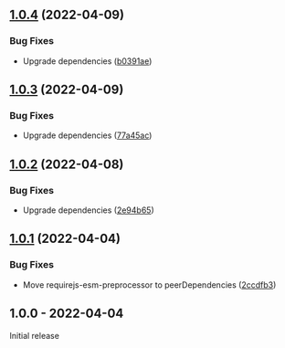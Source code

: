 ## [1.0.4](https://github.com/prantlf/karma-requirejs-esm-preprocessor/compare/v1.0.3...v1.0.4) (2022-04-09)


### Bug Fixes

* Upgrade dependencies ([b0391ae](https://github.com/prantlf/karma-requirejs-esm-preprocessor/commit/b0391aeefd7c090880dfca260bef7c5655141f04))

## [1.0.3](https://github.com/prantlf/karma-requirejs-esm-preprocessor/compare/v1.0.2...v1.0.3) (2022-04-09)


### Bug Fixes

* Upgrade dependencies ([77a45ac](https://github.com/prantlf/karma-requirejs-esm-preprocessor/commit/77a45ac94c53e72fec437970ef52358cbc41756b))

## [1.0.2](https://github.com/prantlf/karma-requirejs-esm-preprocessor/compare/v1.0.1...v1.0.2) (2022-04-08)


### Bug Fixes

* Upgrade dependencies ([2e94b65](https://github.com/prantlf/karma-requirejs-esm-preprocessor/commit/2e94b65fa888d16b0d265865db21065166b9bceb))

## [1.0.1](https://github.com/prantlf/karma-requirejs-esm-preprocessor/compare/v1.0.0...v1.0.1) (2022-04-04)


### Bug Fixes

* Move requirejs-esm-preprocessor to peerDependencies ([2ccdfb3](https://github.com/prantlf/karma-requirejs-esm-preprocessor/commit/2ccdfb36615459decd882f5eef305d7e10f45a3d))

## 1.0.0 - 2022-04-04

Initial release
